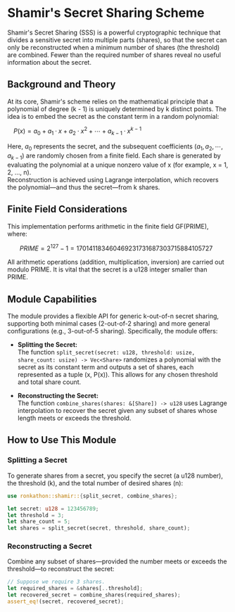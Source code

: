 # Shamir's Secret Sharing Scheme

Shamir's Secret Sharing (SSS) is a powerful cryptographic technique that divides a sensitive secret into multiple parts (shares), so that the secret can only be reconstructed when a minimum number of shares (the threshold) are combined. Fewer than the required number of shares reveal no useful information about the secret.

## Background and Theory

At its core, Shamir's scheme relies on the mathematical principle that a polynomial of degree (k - 1) is uniquely determined by k distinct points. The idea is to embed the secret as the constant term in a random polynomial:

 $P(x) = a_0 + a_1·x + a_2·x^2 + \cdots + a_{k-1}·x^{k-1}$

Here, $a_0$ represents the secret, and the subsequent coefficients $(a_1, a_2, \cdots, a_{k-1})$ are randomly chosen from a finite field. Each share is generated by evaluating the polynomial at a unique nonzero value of x (for example, x = 1, 2, …, n).  
Reconstruction is achieved using Lagrange interpolation, which recovers the polynomial—and thus the secret—from k shares.

## Finite Field Considerations

This implementation performs arithmetic in the finite field GF(PRIME), where:

  $PRIME = 2^{127} - 1  =170141183460469231731687303715884105727$

All arithmetic operations (addition, multiplication, inversion) are carried out modulo PRIME. It is vital that the secret is a u128 integer smaller than PRIME.

## Module Capabilities

The module provides a flexible API for generic k-out-of-n secret sharing, supporting both minimal cases (2-out-of-2 sharing) and more general configurations (e.g., 3-out-of-5 sharing). Specifically, the module offers:

- **Splitting the Secret:**  
  The function `split_secret(secret: u128, threshold: usize, share_count: usize) -> Vec<Share>` randomizes a polynomial with the secret as its constant term and outputs a set of shares, each represented as a tuple (x, P(x)). This allows for any chosen threshold and total share count.

- **Reconstructing the Secret:**  
  The function `combine_shares(shares: &[Share]) -> u128` uses Lagrange interpolation to recover the secret given any subset of shares whose length meets or exceeds the threshold.
## How to Use This Module

### Splitting a Secret

To generate shares from a secret, you specify the secret (a u128 number), the threshold (k), and the total number of desired shares (n):

```rust
use ronkathon::shamir::{split_secret, combine_shares};

let secret: u128 = 123456789;
let threshold = 3;
let share_count = 5;
let shares = split_secret(secret, threshold, share_count);
```

### Reconstructing a Secret

Combine any subset of shares—provided the number meets or exceeds the threshold—to reconstruct the secret:

```rust
// Suppose we require 3 shares.
let required_shares = &shares[..threshold];
let recovered_secret = combine_shares(required_shares);
assert_eq!(secret, recovered_secret);
```

